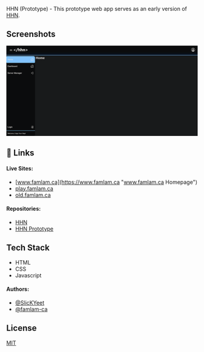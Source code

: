 HHN (Prototype) - This prototype web app serves as an early version of [HHN](https://github.com/famlam-ca/HHN).

## Screenshots

![App Screenshot](/images/HHN-Prototype.png)

## 🔗 Links

#### Live Sites:

- [www.famlam.ca](https://www.famlam.ca "www.famlam.ca Homepage")
- [play.famlam.ca](https://play.famlam.ca "play.famlam.ca Homepage")
- [old.famlam.ca](https://old.famlam.ca "old.famlam.ca Homepage")

#### Repositories:

- [HHN](https://github.com/famlam-ca/HHN "HHN Github Repo")
- [HHN Prototype](https://github.com/famlam-ca/HHN-Prototype "old.famlam.ca Github Repo")

## Tech Stack

- HTML
- CSS
- Javascript

#### Authors:

- [@SlicKYeet](https://www.github.com/SlickYeet)
- [@famlam-ca](https://www.github.com/famlam-ca)

## License

[MIT](https://github.com/famlam-ca/HHN-Prototype/blob/master/LICENSE.md)
